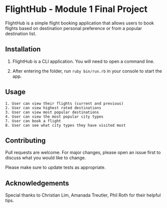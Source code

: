 # FlightHub - Module 1 Final Project

FlightHub is a simple flight booking application that allows users to book flights based on destination personal preference or from a popular destination list.
 
## Installation

1. FlightHub is a CLI application. You will need to open a command line. 

2. After entering the folder, run ```ruby bin/run.rb``` in your console to start the app.



## Usage

```
1. User can view their flights (current and previous)
2. User can view highest rated destinations
3. User can view most popular destinations
4. User can view the most popular city types
7. User can book a flight
8. User can see what city types they have visited most

```

## Contributing
Pull requests are welcome. For major changes, please open an issue first to discuss what you would like to change.

Please make sure to update tests as appropriate.

## Acknowledgements

Special thanks to Christian Lim, Amanada Treutler, Phil Roth for their helpful tips.
